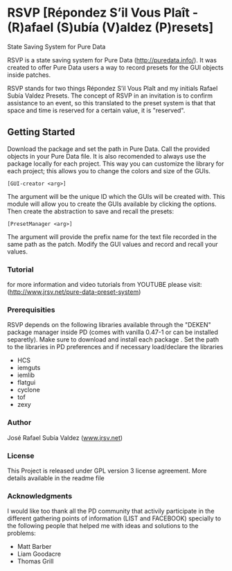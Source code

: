 # RSVP [Répondez S’il Vous Plaît - (R)afael (S)ubía (V)aldez (P)resets] 
State Saving System for Pure Data

RSVP is a state saving system for Pure  Data (http://puredata.info/). It was created to offer Pure Data users a way to record presets for the GUI objects inside patches.

RSVP stands for two things Répondez S’il Vous Plaît and my initials Rafael Subía Valdez Presets. The concept of RSVP in an invitation is to confirm assistance to an event, so this translated to the preset system is that that space and time is reserved for a certain value, it is "reserved".

## Getting Started

Download the package and  set the path in Pure Data. Call the provided objects in your Pure Data file. It is also recomended to always use the package locally for each project. This way you can customize the library for each project; this allows you to change the colors and size of the GUIs.

    [GUI-creator <arg>] 
    
The argument will be the unique ID which the GUIs will be created with.
This module will allow you to create the GUIs available by clicking the options.
Then create the abstraction to save and recall the presets:

    [PresetManager <arg>]
    
The argument will provide the prefix name for the text file recorded in the same path as the patch.
Modify the GUI values and record and recall your values.

### Tutorial

for more information and video tutorials from YOUTUBE please visit:
(http://www.jrsv.net/pure-data-preset-system)

### Prerequisities

RSVP depends on the following libraries available through the "DEKEN" package manager inside PD (comes with vanilla 0.47-1 or can be installed separetly). Make sure to download and install each package .  Set the path to the libraries in PD preferences and if necessary load/declare the libraries

  - HCS
  - iemguts
  - iemlib
  - flatgui
  - cyclone
  - tof
  - zexy

### Author

José Rafael Subía Valdez (www.jrsv.net)

### License

This Project is released under GPL version 3 license agreement. More details available in the readme file

### Acknowledgments

I would like too thank all the PD community that activily participate in the different gathering points of information (LIST and FACEBOOK) specially to the following  people that helped me with ideas and solutions to the problems:

   - Matt Barber
   - Liam Goodacre
   - Thomas Grill
    
